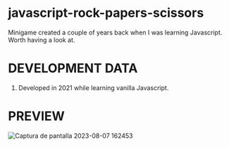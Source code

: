 # javascript-rock-papers-scissors
Minigame created a couple of years back when I was learning Javascript. Worth having a look at.

# DEVELOPMENT DATA
1. Developed in 2021 while learning vanilla Javascript.

# PREVIEW

![Captura de pantalla 2023-08-07 162453](https://github.com/andresha20/javascript-rock-papers-scissors/assets/80694673/a342e45f-b1b9-49fc-bb8e-77da29789c89)
